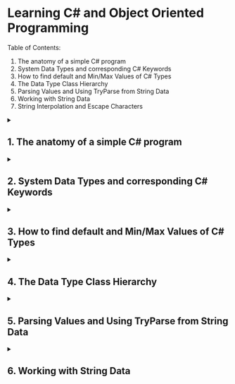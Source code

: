# Learning C# and Object Oriented Programming
Table of Contents:
1. The anatomy of a simple C# program
2. System Data Types and corresponding C# Keywords
3. How to find default and Min/Max Values of C# Types
4. The Data Type Class Hierarchy
5. Parsing Values and Using TryParse from String Data
6. Working with String Data
7. String Interpolation and Escape Characters

<details>
<summary>

## 1. The anatomy of a simple C# program
</summary>
<p>
C# demands that all program logic be contained within a type definition. (type is a general term referring to a member of the set, class, interface, structure, enumeration, delegate).

Unlike many other languages, in C#, it is not possible to craete global functions or global points of data. Rather, all data members and all methods must be contained within a type definition.

<quote>**Note:** C# is a case-sensitive programming language. Therefore, Main is not the same as main, and Readline is not the same as Readline.

Be aware that all C# keywords are lowercase, e.g., public, lock, class, dynamic while namespaces, types and member names begin (by convention) with initial Capital latter and have capitalized the first letter of any embedded words, e.g., Console.WriteLine, System.Windows, MessageBox, System.Data.SqlClient.
</quote>

<quote>**Sample C# Method**

```csharp
class Program
{
    static void Main(string[] args)
    {
        //Comment
        Console.WriteLine($"This is my first line of code");
        Console.ReadLine();
    }
}
```
</p>
</details>

<details>
<summary>

## 2. System Data Types and corresponding C# Keywords
</summary>
<p>

| C# Shorthand | CLS Compliant | System Type | Range | Meaning in Life |
| -- | -- | -- | -- | -- |
| bool | Yes | Boolean | true or false | Represents truth or falsity |
| sbyte | No | SByte | -128 to 127 | Signed 8-bit number |
| byte | Yes | Byte | 0 to 255 | Unsigned 8-bit number | 
| short | Yes | Int16 | -35768 to 32767 | Signed 16-bit number |
| ushort | No | UInt16 | 0 to 65535 | Unsigned 16-bit number |
| int | Yes | Int32 | -2.147.483.648 to 2.147.483.647 | Signed 32-bit number |
| uint | No | UInt32 | 0 to 4.294.967.295 | Unsigned 32-bit number |
| long | Yes | Int64 | -9.223.372.036.854.755.808 to 9.223.372.036.854.755.807 | Signed 64-bit number |
| ulong | No | UInt64 | 0 to 18.446.744.073.709.551.615 | Unsigned 64-bit number |
| char | Yes | Char | U+0000 to U+ffff | Single 16-bit Unicode character |
| float | Yes | Single | -3.4 10<sup>38</sup> to 3.4 10<sup>38</sup> | 32-bit floating-point number |
| double | Yes | Double | +/- 5.0 10<sup>-324</sup> to +/-1.7 10<sup>308</sup> | 64-bit floating-point number |
| decimal | Yes | Decimal | (-7.9 x 10<sup>28</sup> to 7.9 x 10<sup>28</sup>/10<sup>0 to 28</sup> | 128-bit signed number)
| string | Yes | String | Limited by system memory | Represents a set of Unicode characters |
| object | Yes | Object | Can store any data type in an object variable | The base class of all types in .Net universe
</p>    
</details>

<details>
<summary>

## 3. How to find default and Min/Max Values of C# Types
</summary>
<p>

```csharp
//Min & Max Value of Numeric Types:

Console.WriteLine($"sbyte, Min: {sbyte.MinValue}, Max: {sbyte.MaxValue}");
Console.WriteLine($"byte, Min: {byte.MinValue}, Max: {byte.MaxValue}");
Console.WriteLine($"short, Min: {short.MinValue}, Max: {short.MaxValue}");
Console.WriteLine($"ushort, Min: {ushort.MinValue}, Max: {ushort.MaxValue}");
Console.WriteLine($"int, Min: {int.MinValue}, Max: {int.MaxValue}");
Console.WriteLine($"uint, Min: {int.MinValue}, Max: {int.MaxValue}");
Console.WriteLine($"long, Min: {long.MinValue}, Max: {long.MaxValue}");
Console.WriteLine($"ulong, Min: {ulong.MinValue}, Max: {ulong.MaxValue}");
Console.WriteLine($"float, Min: {float.MinValue}, Max: {float.MaxValue}");
Console.WriteLine($"double, Min: {double.MinValue}, Max: {double.MaxValue}");
Console.WriteLine($"decimal, Min: {decimal.MinValue}, Max: {decimal.MaxValue}");
Console.WriteLine($"double: Negative Infinity: {double.NegativeInfinity}, Positive Infinity: {double.PositiveInfinity}");
```

The following table shows the default values of C# types:

| Type | Default Value |
| -- | -- |
| Any reference type  | null |
| Any  | built-in integral numeric type	0 (zero) |
| Any  | built-in floating-point numeric type	0 (zero) |
| bool | false |
| char  | '\0' (U+0000) |
| enum | value produced by the expression (E)0, where E is the enum identifier. |
| struct | The value produced by setting all value-type fields to their default values and all reference-type fields to null. |
| Any nullable value type | An instance for which the HasValue property is false and the Value property is undefined. That default value is also known as the null value of a nullable value type. |


```csharp
int x = default;
Console.WriteLine($"Default value of x: {x}"); // 0
```

**Note:** 
1. Be aware that it is a compiler error to make use of a local variable before assigning an initial value. It is good practice to assign an initial value to your local data points at the time of declaration.
2. Since 7.1, the default literal assigns a variable the default value for its data type. This works for standard data types as well as custom classes and generic types.
3. All intrinsic data types support what is known as a default constructor. This feature allows you to create a variable using the new keyword, which automatically sets the variable to its default value;
    - bool variables are set to false
    - Numeric data is set to 0/0.0
    - char variables are set to single empty character
    - BigInteger variables are set to 0
    - DateTime variables are set to 1/1/0001 12:00:00 AM
    - Object references (including strings) are set to null
</p>    
</details>

<details>
<summary>

## 4. The Data Type Class Hierarchy
</summary>
<p>

**Notes:**
- Each type ultimately derives from System.Object which defines a set of methods (e.g., ToString(), Equals(), GetHashCode()) common to all types in the .Net Core base class libraries.
- Many numerical data types derives from a class named System.ValueTypes.
- ValueTypes are automatically allocated on the Stack.
- Types that do not have System.ValueType in their inheritance chain (such as System.Type, System.String, System.Array, System.Exception and System.Delegate) are not allocated on the stack but on the garbage-collected heap.

```mermaid
classDiagram
class UInt16
class UInt32
class UInt64
class Void
class DateTime
class Guid
class TimeSpan
class Single
class Boolean
class Byte
class Char
class Decimal
class Double
class Int16
class Int32
class Int64
class SByte
class Value_Type
class Type
class String
class Array
class Exception
class Delegate
class MulticastDelegate
class Object
Value_Type<|--UInt16
Value_Type<|--UInt32
Value_Type<|--UInt64
Value_Type<|--Void
Value_Type<|--DateTime
Value_Type<|--Guid
Value_Type<|--TimeSpan
Value_Type<|--Single
Value_Type<|--Boolean
Value_Type<|--Byte
Value_Type<|--Char
Value_Type<|--Decimal
Value_Type<|--Double
Value_Type<|--Int16
Value_Type<|--Int32
Value_Type<|--Int64
Value_Type<|--SByte
Object<|--Value_Type
Object<|--Type
Object<|--String
Object<|--Array
Object<|--Exception
Object<|--Delegate
Delegate<|--MulticastDelegate
```
</p>
</details>

<details>
<summary>

## 5. Parsing Values and Using TryParse from String Data
</summary>
<p>
- The .Net Core data types provide the ability to generate a variable of their underlying type given a textual equivalent by parsing.

```csharp
string vInt = "1055";
string vBool = "false";
string vDouble = "99,456498";

Console.WriteLine($"Value in int: {int.Parse(vInt)}");
Console.WriteLine($"Value in bool: {bool.Parse(vBool)}");
Console.WriteLine($"Value in double: {double.Parse(vDouble)}");
```

- One issue with the preceding code is that an exception will be thrown if the string cannot be cleanly converted to the correct data type. 

For example:
```csharp
bool b = bool.Parse("Hello");
```

The TryParse() statement takes an out parameter and returns bool if the parsing is successful. 

For Example:
```csharp
if (bool.TryParse("Hello", out bool b))
    Console.WriteLine($"Value of b: {b}");
else
    Console.WriteLine("Hello cannot be converted to boolean");
```
</p>
</details>


<details>
<summary>

## 6. Working with String Data
</summary>
<p>

System.String provides a number of method you would expect from such a utility class, including methods that return the length of the character data.

| String Member | Meaning in Life |
| -- | -- |
| Length | This property returns the length of the current string.|
| Compare | This static method compares two strings.|
| Contains | This method determines whether a string contains a specific substring.|
| Equals | The method tests whether two string objects contain identical character data|
| Format | This static method formats a string using other primitives.|
| Insert | This method inserts a string within a given string.|
| PadLeft / PadRight| This methods are used to pad a string with some characters.|
| Remove / Replace | These methods are used to receive a copy of a string with modifications.|
| Split | The method returns a String Array containing the substrings in this instance that are delimited by elements of a specified char array or string array.|
| Trim | The method removes all occurrences of a set of specified characters from the beginning and end of the current string.|
| ToUpper / ToLower |  These methods create a copy of the current string in uppercase or lowercase format, respectively.|

Examples:
```csharp
string vString = "One of the most important days of the century.";
string vString2 = "One of the most important days of the century";

//Length

//46
Console.WriteLine($"Length of the string is: {vString.Length}");
//1 - > Not Identical, vString is longer than vString2.
Console.WriteLine($"Comparison of vString and vString2: {string.Compare(vString, vString2)}");
//-1 - > Not Identical, vString2 is shorted than vString. 
Console.WriteLine($"Comparison of vString2 and vString: {string.Compare(vString2, vString)}");
//0 - > Identical
Console.WriteLine($"Comparison of vstring and vString: {string.Compare(vString, vString)}"); 
//1 - > Not Identical, vString is longer than vString2.
Console.WriteLine($"Comparison of vString and vString2: {vString.CompareTo(vString2)}"); 
```
</p>
</summary>